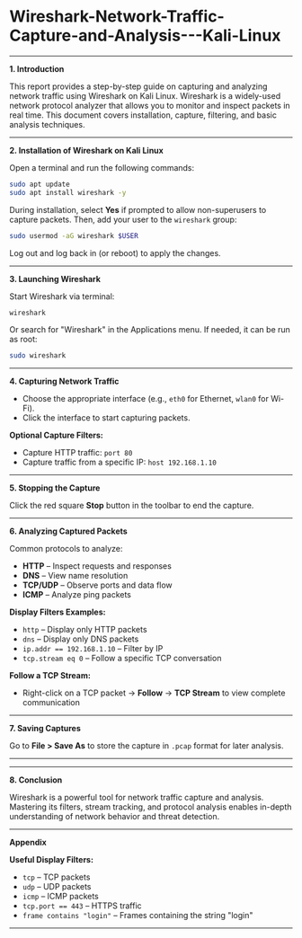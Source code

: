 # Wireshark-Network-Traffic-Capture-and-Analysis---Kali-Linux


---

**1. Introduction**

This report provides a step-by-step guide on capturing and analyzing network traffic using Wireshark on Kali Linux. Wireshark is a widely-used network protocol analyzer that allows you to monitor and inspect packets in real time. This document covers installation, capture, filtering, and basic analysis techniques.

---

**2. Installation of Wireshark on Kali Linux**

Open a terminal and run the following commands:

```bash
sudo apt update
sudo apt install wireshark -y
```

During installation, select **Yes** if prompted to allow non-superusers to capture packets. Then, add your user to the `wireshark` group:

```bash
sudo usermod -aG wireshark $USER
```

Log out and log back in (or reboot) to apply the changes.

---

**3. Launching Wireshark**

Start Wireshark via terminal:

```bash
wireshark
```

Or search for "Wireshark" in the Applications menu. If needed, it can be run as root:

```bash
sudo wireshark
```

---

**4. Capturing Network Traffic**

* Choose the appropriate interface (e.g., `eth0` for Ethernet, `wlan0` for Wi-Fi).
* Click the interface to start capturing packets.

**Optional Capture Filters:**

* Capture HTTP traffic: `port 80`
* Capture traffic from a specific IP: `host 192.168.1.10`

---

**5. Stopping the Capture**

Click the red square **Stop** button in the toolbar to end the capture.

---

**6. Analyzing Captured Packets**

Common protocols to analyze:

* **HTTP** – Inspect requests and responses
* **DNS** – View name resolution
* **TCP/UDP** – Observe ports and data flow
* **ICMP** – Analyze ping packets

**Display Filters Examples:**

* `http` – Display only HTTP packets
* `dns` – Display only DNS packets
* `ip.addr == 192.168.1.10` – Filter by IP
* `tcp.stream eq 0` – Follow a specific TCP conversation

**Follow a TCP Stream:**

* Right-click on a TCP packet → **Follow** → **TCP Stream** to view complete communication

---

**7. Saving Captures**

Go to **File > Save As** to store the capture in `.pcap` format for later analysis.

---



---

**8. Conclusion**

Wireshark is a powerful tool for network traffic capture and analysis. Mastering its filters, stream tracking, and protocol analysis enables in-depth understanding of network behavior and threat detection.

---

**Appendix**

**Useful Display Filters:**

* `tcp` – TCP packets
* `udp` – UDP packets
* `icmp` – ICMP packets
* `tcp.port == 443` – HTTPS traffic
* `frame contains "login"` – Frames containing the string "login"

---


